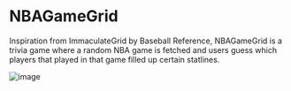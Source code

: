 # NBAGameGrid

Inspiration from ImmaculateGrid by Baseball Reference, NBAGameGrid is a trivia game where a random NBA game is fetched and users guess which players that played in that game filled up certain statlines.

![image](https://github.com/andypan1/NBAGameGrid/assets/123217573/e1f5418f-777a-4545-b33e-496626cf21c7)
